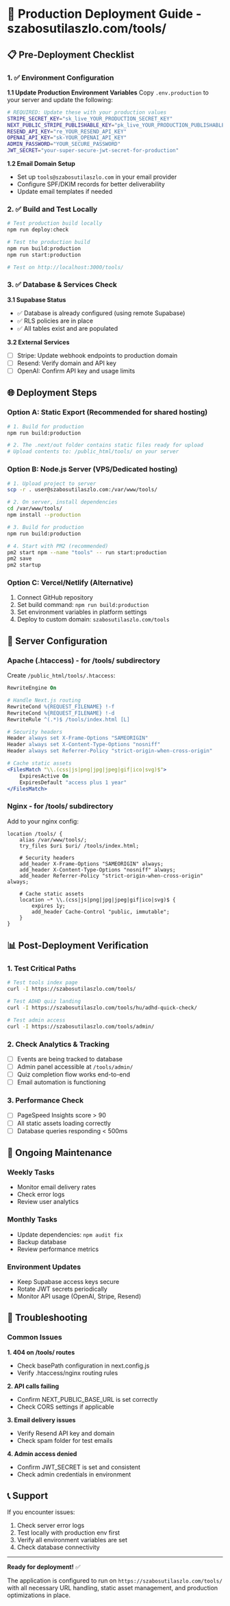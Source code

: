 # 🚀 Production Deployment Guide - szabosutilaszlo.com/tools/

## 📋 Pre-Deployment Checklist

### 1. ✅ Environment Configuration

**1.1 Update Production Environment Variables**
Copy `.env.production` to your server and update the following:

```bash
# REQUIRED: Update these with your production values
STRIPE_SECRET_KEY="sk_live_YOUR_PRODUCTION_SECRET_KEY"
NEXT_PUBLIC_STRIPE_PUBLISHABLE_KEY="pk_live_YOUR_PRODUCTION_PUBLISHABLE_KEY"
RESEND_API_KEY="re_YOUR_RESEND_API_KEY"
OPENAI_API_KEY="sk-YOUR_OPENAI_API_KEY"
ADMIN_PASSWORD="YOUR_SECURE_PASSWORD"
JWT_SECRET="your-super-secure-jwt-secret-for-production"
```

**1.2 Email Domain Setup**
- Set up `tools@szabosutilaszlo.com` in your email provider
- Configure SPF/DKIM records for better deliverability
- Update email templates if needed

### 2. ✅ Build and Test Locally

```bash
# Test production build locally
npm run deploy:check

# Test the production build
npm run build:production
npm run start:production

# Test on http://localhost:3000/tools/
```

### 3. ✅ Database & Services Check

**3.1 Supabase Status**
- ✅ Database is already configured (using remote Supabase)
- ✅ RLS policies are in place
- ✅ All tables exist and are populated

**3.2 External Services**
- [ ] Stripe: Update webhook endpoints to production domain
- [ ] Resend: Verify domain and API key
- [ ] OpenAI: Confirm API key and usage limits

## 🌐 Deployment Steps

### Option A: Static Export (Recommended for shared hosting)

```bash
# 1. Build for production
npm run build:production

# 2. The .next/out folder contains static files ready for upload
# Upload contents to: /public_html/tools/ on your server
```

### Option B: Node.js Server (VPS/Dedicated hosting)

```bash
# 1. Upload project to server
scp -r . user@szabosutilaszlo.com:/var/www/tools/

# 2. On server, install dependencies
cd /var/www/tools/
npm install --production

# 3. Build for production
npm run build:production

# 4. Start with PM2 (recommended)
pm2 start npm --name "tools" -- run start:production
pm2 save
pm2 startup
```

### Option C: Vercel/Netlify (Alternative)

1. Connect GitHub repository
2. Set build command: `npm run build:production`
3. Set environment variables in platform settings
4. Deploy to custom domain: `szabosutilaszlo.com/tools`

## 🔧 Server Configuration

### Apache (.htaccess) - for /tools/ subdirectory

Create `/public_html/tools/.htaccess`:

```apache
RewriteEngine On

# Handle Next.js routing
RewriteCond %{REQUEST_FILENAME} !-f
RewriteCond %{REQUEST_FILENAME} !-d
RewriteRule ^(.*)$ /tools/index.html [L]

# Security headers
Header always set X-Frame-Options "SAMEORIGIN"
Header always set X-Content-Type-Options "nosniff"
Header always set Referrer-Policy "strict-origin-when-cross-origin"

# Cache static assets
<FilesMatch "\\.(css|js|png|jpg|jpeg|gif|ico|svg)$">
    ExpiresActive On
    ExpiresDefault "access plus 1 year"
</FilesMatch>
```

### Nginx - for /tools/ subdirectory

Add to your nginx config:

```nginx
location /tools/ {
    alias /var/www/tools/;
    try_files $uri $uri/ /tools/index.html;
    
    # Security headers
    add_header X-Frame-Options "SAMEORIGIN" always;
    add_header X-Content-Type-Options "nosniff" always;
    add_header Referrer-Policy "strict-origin-when-cross-origin" always;
    
    # Cache static assets
    location ~* \\.(css|js|png|jpg|jpeg|gif|ico|svg)$ {
        expires 1y;
        add_header Cache-Control "public, immutable";
    }
}
```

## 📊 Post-Deployment Verification

### 1. Test Critical Paths

```bash
# Test tools index page
curl -I https://szabosutilaszlo.com/tools/

# Test ADHD quiz landing
curl -I https://szabosutilaszlo.com/tools/hu/adhd-quick-check/

# Test admin access
curl -I https://szabosutilaszlo.com/tools/admin/
```

### 2. Check Analytics & Tracking

- [ ] Events are being tracked to database
- [ ] Admin panel accessible at `/tools/admin/`
- [ ] Quiz completion flow works end-to-end
- [ ] Email automation is functioning

### 3. Performance Check

- [ ] PageSpeed Insights score > 90
- [ ] All static assets loading correctly
- [ ] Database queries responding < 500ms

## 🔄 Ongoing Maintenance

### Weekly Tasks
- Monitor email delivery rates
- Check error logs
- Review user analytics

### Monthly Tasks
- Update dependencies: `npm audit fix`
- Backup database
- Review performance metrics

### Environment Updates
- Keep Supabase access keys secure
- Rotate JWT secrets periodically
- Monitor API usage (OpenAI, Stripe, Resend)

## 🚨 Troubleshooting

### Common Issues

**1. 404 on /tools/ routes**
- Check basePath configuration in next.config.js
- Verify .htaccess/nginx routing rules

**2. API calls failing**
- Confirm NEXT_PUBLIC_BASE_URL is set correctly
- Check CORS settings if applicable

**3. Email delivery issues**
- Verify Resend API key and domain
- Check spam folder for test emails

**4. Admin access denied**
- Confirm JWT_SECRET is set and consistent
- Check admin credentials in environment

## 📞 Support

If you encounter issues:
1. Check server error logs
2. Test locally with production env first
3. Verify all environment variables are set
4. Check database connectivity

---

**Ready for deployment!** ✅

The application is configured to run on `https://szabosutilaszlo.com/tools/` with all necessary URL handling, static asset management, and production optimizations in place.
